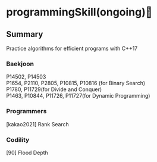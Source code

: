 # programmingSkill(ongoing):wrench:

## Summary

Practice algorithms for efficient programs with C++17

### Baekjoon

P14502, P14503<br>
P1654, P2110, P2805, P10815, P10816 (for Binary Search)<br>
P1780, P11729(for Divide and Conquer)<br>
P1463, P10844, P11726, P11727(for Dynamic Programming)<br>

### Programmers

[kakao2021] Rank Search

### Codility

[90] Flood Depth
